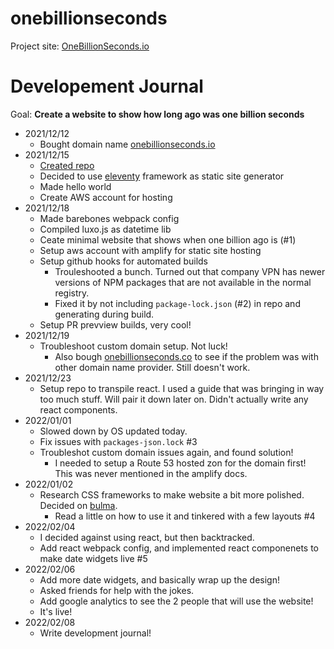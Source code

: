 # onebillionseconds

Project site: [OneBillionSeconds.io](https://onebillionseconds.io/)

# Developement Journal

Goal: **Create a website to show how long ago was one billion seconds**

* 2021/12/12
    * Bought domain name [onebillionseconds.io](https://onebillionseconds.io)
* 2021/12/15
    * [Created repo](1cb32d76ad74a860ca3a50a864f5f9466a02e4a7)
    * Decided to use [eleventy](https://www.11ty.dev/) framework as static site generator
    * Made hello world
    * Create AWS account for hosting
* 2021/12/18
    * Made barebones webpack config
    * Compiled luxo.js as datetime lib
    * Ceate minimal website that shows when one billion ago is (#1)
    * Setup aws account with amplify for static site hosting
    * Setup github hooks for automated builds
        * Trouleshooted a bunch. Turned out that company VPN has newer versions of NPM packages that are not available in the normal registry.
        * Fixed it by not including `package-lock.json` (#2) in repo and generating during build.
    * Setup PR prevview builds, very cool!
* 2021/12/19
    * Troubleshoot custom domain setup. Not luck!
        * Also bough [onebillionseconds.co](https://onebillionseconds.co) to see if the problem was with other domain name provider. Still doesn't work.
* 2021/12/23
    * Setup repo to transpile react. I used a guide that was bringing in way too much stuff. Will pair it down later on. Didn't actually write any react components.
* 2022/01/01
    * Slowed down by OS updated today.
    * Fix issues with `packages-json.lock` #3
    * Troubleshot custom domain issues again, and found solution!
        * I needed to setup a Route 53 hosted zon for the domain first! This was never mentioned in the amplify docs.
* 2022/01/02
    * Research CSS frameworks to make website a bit more polished. Decided on [bulma](https://bulma.io/).
        * Read a little on how to use it and tinkered with a few layouts #4
* 2022/02/04
    * I decided against using react, but then backtracked.
    * Add react webpack config, and implemented react componenets to make date widgets live #5
* 2022/02/06
    * Add more date widgets, and basically wrap up the design!
    * Asked friends for help with the jokes.
    * Add google analytics to see the 2 people that will use the website!
    * It's live!
* 2022/02/08
    * Write development journal!


